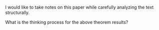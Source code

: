 
I would like to take notes on this paper while carefully analyzing the text structurally.

What is the thinking process for the above theorem results?